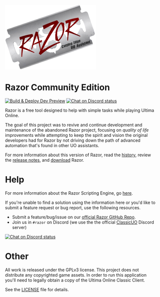 ![razor](images/razor.png)

# Razor Community Edition

[![Build & Deploy Dev Preview](https://github.com/markdwags/Razor/actions/workflows/build.yml/badge.svg?branch=master)](https://github.com/markdwags/Razor/actions/workflows/build.yml)
[![Chat on Discord status](https://img.shields.io/discord/458277173208547350.svg?logo=discord)](https://discord.gg/zrdyYcc)

Razor is a free tool designed to help with simple tasks while playing Ultima Online.

The goal of this project was to revive and continue development and maintenance of the abandoned Razor project, focusing on *quality of life* improvements while attempting to keep the spirit and vision the original developers had for Razor by not driving down the path of advanced automation that's found in other UO assistants.

For more information about this version of Razor, read the [history](./history.md), review the [release notes](./releasenotes.md), and [download](./download.md) Razor.

# Help

For more information about the Razor Scripting Engine, go [here](https://www.razorce.com/guide/).

If you're unable to find a solution using the information here or you'd like to submit a feature request or bug report, use the following resources.

* Submit a feature/bug/issue on our [official Razor GitHub Repo](https://github.com/markdwags/Razor/issues).
* Join us in `#razor` on Discord (we use the the official [ClassicUO](https://www.classicuo.eu/) Discord server)

[![Chat on Discord status](https://img.shields.io/discord/458277173208547350.svg?logo=discord)](https://discord.gg/zrdyYcc)

# Other

All work is released under the GPLv3 license. This project does not distribute any copyrighted game assets. In order to run this application you'll need to legally obtain a copy of the Ultima Online Classic Client.

See the [LICENSE](https://github.com/markdwags/Razor/blob/master/LICENSE.md) file for details.

